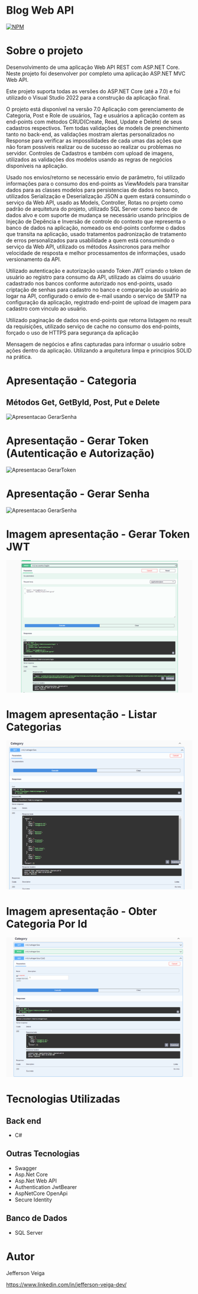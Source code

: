 # Blog Web API

[![NPM](https://img.shields.io/github/license/jehveiga/Blog-api)](https://github.com/jehveiga/Blog-api/blob/master/LICENSE)

# Sobre o projeto

Desenvolvimento de uma aplicação Web API REST com ASP.NET Core. Neste projeto foi desenvolver por completo uma aplicação ASP.NET MVC Web API.

Este projeto suporta todas as versões do ASP.NET Core (até a 7.0) e foi utilizado o Visual Studio 2022 para a construção da aplicação final.

O projeto está disponível na versão 7.0 Aplicação com gerenciamento de Categoria, Post e Role de usuários, Tag e usuários a aplicação contem as end-points com métodos CRUD(Create, Read, Update e Delete) de seus cadastros respectivos.
Tem todas validações de models de preenchimento tanto no back-end, as validações mostram alertas personalizados no Response para verificar as impossilidades de cada umas das ações que não foram possíveis realizar ou de sucesso ao realizar ou problemas no servidor. Controles de Cadastros e também com upload de imagens, utilizados as validações dos modelos usando as regras de negócios disponíveis na aplicação.

Usado nos envios/retorno se necessário envio de parâmetro, foi utilizado informações para o consumo dos end-points as ViewModels para transitar dados para as classes modelos para persistencias de dados no banco, utilizados Serialização e Deserialização JSON a quem estará consumindo o serviço da Web API, usado as Models, Controller, Rotas no projeto como padrão de arquitetura do projeto, utilizado SQL Server como banco de dados alvo e com suporte de mudança se necessário usando príncipios de Injeção de Depência e Inversão de controle do contexto que representa o banco de dados na aplicação, nomeado os end-points conforme o dados que transita na aplicação, usado tratamentos padronização de tratamento de erros personalizados para usabilidade a quem está consumindo o serviço da Web API, utilizado os métodos Assíncronos para melhor velocidade de resposta e melhor processamentos de informações, usado versionamento da API.

Utilizado autenticação e autorização usando Token JWT criando o token de usuário ao registro para consumo da API, utilizado as claims do usuário cadastrado nos bancos conforme autorizado nos end-points, usado criptação de senhas para cadastro no banco e comparação ao usuário ao logar na API, configurado o envio de e-mail usando o serviço de SMTP na configuração da aplicação, registrado end-point de upload de imagem para cadastro com vinculo ao usuário.

Utilizado paginação de dados nos end-points que retorna listagem no result da requisições, utilizado serviço de cache no consumo dos end-points, forçado o uso de HTTPS para segurança da aplicação

Mensagem de negócios e afins capturadas para informar o usuário sobre ações dentro da aplicação. Utilizando a arquitetura limpa e principios SOLID na prática.

# Apresentação - Categoria

## Métodos Get, GetById, Post, Put e Delete
![Apresentacao GerarSenha](https://github.com/jehveiga/Blog-api/blob/master/assets/apresentacao-end-point.gif)

# Apresentação - Gerar Token (Autenticação e Autorização)

![Apresentacao GerarToken](https://github.com/jehveiga/Blog-api/blob/master/assets/apresentacao-gerar-token.gif)

# Apresentação - Gerar Senha

![Apresentacao GerarSenha](https://github.com/jehveiga/Blog-api/blob/master/assets/gerar-password.gif)

# Imagem apresentação - Gerar Token JWT

![Apresentacao GerarToken](https://github.com/jehveiga/Blog-api/blob/master/assets/gerando_token.png)

# Imagem apresentação - Listar Categorias

![Apresentacao Listar Categorias](https://github.com/jehveiga/Blog-api/blob/master/assets/lista_categorias.png)

# Imagem apresentação - Obter Categoria Por Id

![Apresentacao Categoria por Id](https://github.com/jehveiga/Blog-api/blob/master/assets/obter-categoria-porId.png)

# Tecnologias Utilizadas

## Back end

- C#

## Outras Tecnologias

- Swagger
- Asp.Net Core
- Asp.Net Web API
- Authentication JwtBearer
- AspNetCore OpenApi
- Secure Identity

## Banco de Dados

- SQL Server

# Autor 

Jefferson Veiga

https://www.linkedin.com/in/jefferson-veiga-dev/
